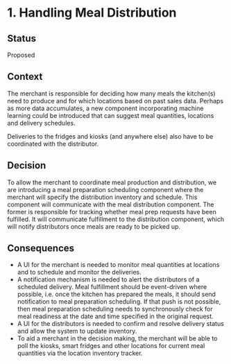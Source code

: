 # 1. Handling Meal Distribution

## Status
Proposed

## Context
The merchant is responsible for deciding how many meals the kitchen(s) need to produce and for which locations based on past sales data. Perhaps as more data accumulates, a new component incorporating machine learning could be introduced that can suggest meal quantities, locations and delivery schedules.

Deliveries to the fridges and kiosks (and anywhere else) also have to be coordinated with the distributor.

## Decision
To allow the merchant to coordinate meal production and distribution, we are introducing a meal preparation scheduling component where the merchant will specify the distribution inventory and schedule. This component will communicate with the meal distribution component. The former is responsible for tracking whether meal prep requests have been fulfilled. It will communicate fulfillment to the distribution component, which will notify distributors once meals are ready to be picked up.

## Consequences
* A UI for the merchant is needed to monitor meal quantities at locations and to schedule and monitor the deliveries.
* A notification mechanism is needed to alert the distributors of a scheduled delivery. Meal fulfillment should be event-driven where possible, i.e. once the kitchen has prepared the meals, it should send notification to meal preparation scheduling. If that push is not possible, then meal preparation scheduling needs to synchronously check for meal readiness at the date and time specified in the original request.
* A UI for the distributors is needed to confirm and resolve delivery status and allow the system to update inventory.
* To aid a merchant in the decision making, the merchant will be able to poll the kiosks, smart fridges and other locations for current meal quantities via the location inventory tracker.

